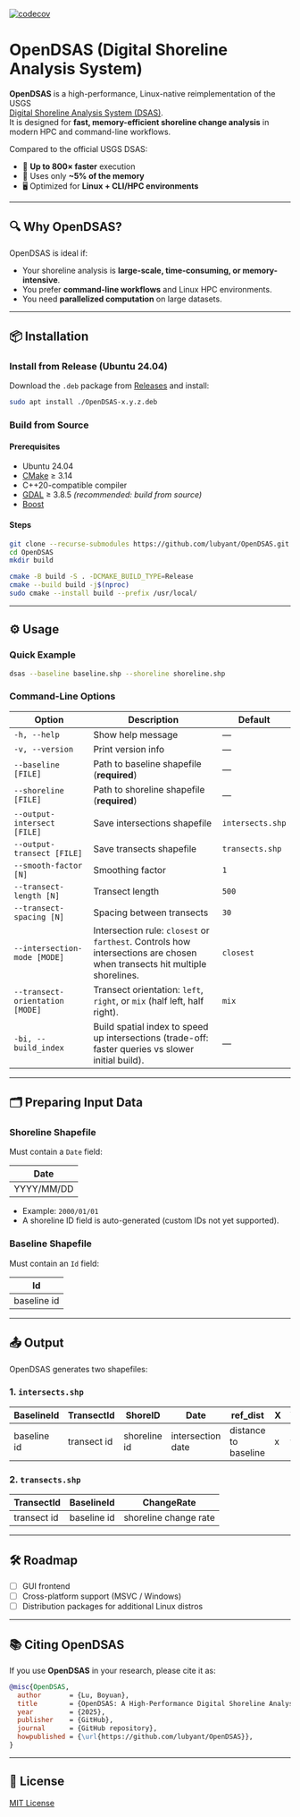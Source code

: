 [![codecov](https://codecov.io/gh/lubyant/OpenDSAS/branch/main/graph/badge.svg)](https://app.codecov.io/gh/lubyant/OpenDSAS)

# OpenDSAS (Digital Shoreline Analysis System)

**OpenDSAS** is a high-performance, Linux-native reimplementation of the USGS  
[Digital Shoreline Analysis System (DSAS)](https://www.usgs.gov/centers/whcmsc/science/digital-shoreline-analysis-system-dsas).  
It is designed for **fast, memory-efficient shoreline change analysis** in modern HPC and command-line workflows.

Compared to the official USGS DSAS:
- 🚀 **Up to 800× faster** execution
- 💾 Uses only **~5% of the memory**
- 🖥️ Optimized for **Linux + CLI/HPC environments**

---

## 🔍 Why OpenDSAS?

OpenDSAS is ideal if:
- Your shoreline analysis is **large-scale, time-consuming, or memory-intensive**.
- You prefer **command-line workflows** and Linux HPC environments.
- You need **parallelized computation** on large datasets.

---

## 📦 Installation

### Install from Release (Ubuntu 24.04)
Download the `.deb` package from [Releases](https://github.com/lubyant/OpenDSAS/releases) and install:

```bash
sudo apt install ./OpenDSAS-x.y.z.deb
```

### Build from Source

#### Prerequisites
- Ubuntu 24.04  
- [CMake](https://cmake.org/) ≥ 3.14  
- C++20-compatible compiler  
- [GDAL](https://gdal.org/) ≥ 3.8.5 *(recommended: build from source)*  
- [Boost](https://www.boost.org/)

#### Steps
```bash
git clone --recurse-submodules https://github.com/lubyant/OpenDSAS.git
cd OpenDSAS
mkdir build

cmake -B build -S . -DCMAKE_BUILD_TYPE=Release
cmake --build build -j$(nproc)
sudo cmake --install build --prefix /usr/local/
```

---

## ⚙️ Usage

### Quick Example
```bash
dsas --baseline baseline.shp --shoreline shoreline.shp
```

### Command-Line Options
| Option                       | Description                                                                                                            | Default          |
|------------------------------|------------------------------------------------------------------------------------------------------------------------|------------------|
| `-h, --help`                 | Show help message                                                                                                      | —                |
| `-v, --version`              | Print version info                                                                                                     | —                |
| `--baseline [FILE]`          | Path to baseline shapefile (**required**)                                                                              | —                |
| `--shoreline [FILE]`         | Path to shoreline shapefile (**required**)                                                                             | —                |
| `--output-intersect [FILE]`  | Save intersections shapefile                                                                                           | `intersects.shp` |
| `--output-transect [FILE]`   | Save transects shapefile                                                                                                | `transects.shp`  |
| `--smooth-factor [N]`        | Smoothing factor                                                                                                       | `1`              |
| `--transect-length [N]`      | Transect length                                                                                                        | `500`            |
| `--transect-spacing [N]`     | Spacing between transects                                                                                              | `30`             |
| `--intersection-mode [MODE]` | Intersection rule: `closest` or `farthest`. Controls how intersections are chosen when transects hit multiple shorelines. | `closest`        |
| `--transect-orientation [MODE]` | Transect orientation: `left`, `right`, or `mix` (half left, half right).                                              | `mix`            |
| `-bi, --build_index`         | Build spatial index to speed up intersections (trade-off: faster queries vs slower initial build).                     | —                |

---

## 🗂 Preparing Input Data

### Shoreline Shapefile
Must contain a `Date` field:

| Date       |
|------------|
| YYYY/MM/DD |

- Example: `2000/01/01`  
- A shoreline ID field is auto-generated (custom IDs not yet supported).

### Baseline Shapefile
Must contain an `Id` field:

| Id          |
|-------------|
| baseline id |

---

## 📤 Output

OpenDSAS generates two shapefiles:

### 1. `intersects.shp`
| BaselineId | TransectId | ShoreID | Date       | ref_dist | X    | Y    |
|------------|------------|---------|------------|----------|------|------|
| baseline id | transect id | shoreline id | intersection date | distance to baseline | x | y |

### 2. `transects.shp`
| TransectId | BaselineId | ChangeRate |
|------------|------------|------------|
| transect id | baseline id | shoreline change rate |

---

## 🛠 Roadmap
- [ ] GUI frontend  
- [ ] Cross-platform support (MSVC / Windows)  
- [ ] Distribution packages for additional Linux distros  

---

## 📚 Citing OpenDSAS

If you use **OpenDSAS** in your research, please cite it as:

```bibtex
@misc{OpenDSAS,
  author       = {Lu, Boyuan},
  title        = {OpenDSAS: A High-Performance Digital Shoreline Analysis System},
  year         = {2025},
  publisher    = {GitHub},
  journal      = {GitHub repository},
  howpublished = {\url{https://github.com/lubyant/OpenDSAS}},
}
```

---

## 📜 License
[MIT License](LICENSE)